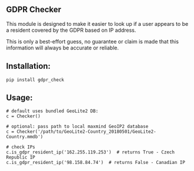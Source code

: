 ## GDPR Checker

This module is designed to make it easier to look up if a user appears to be a resident covered by the GDPR based on IP address.

This is only a best-effort guess, no guarantee or claim is made that this information will always be accurate or reliable.

## Installation:
`pip install gdpr_check`

## Usage:
```
# default uses bundled GeoLite2 DB:
c = Checker()

# optional: pass path to local maxmind GeoIP2 database
c = Checker('/path/to/GeoLite2-Country_20180501/GeoLite2-Country.mmdb')

# check IPs
c.is_gdpr_resident_ip('162.255.119.253')  # returns True - Czech Republic IP
c.is_gdpr_resident_ip('98.158.84.74')  # returns False - Canadian IP
```
